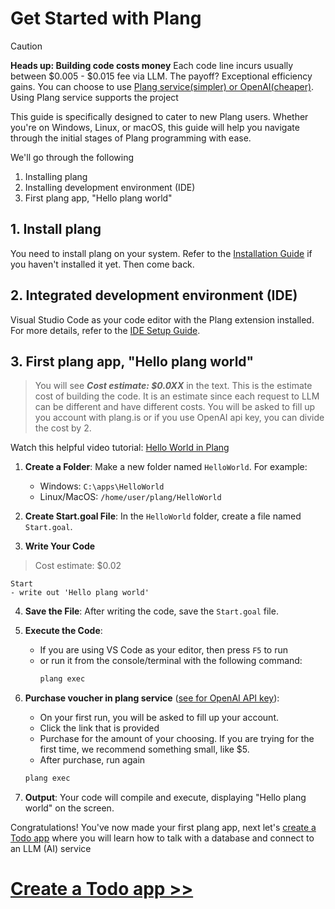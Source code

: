 # Get Started with Plang

> [!CAUTION]
> **Heads up: Building code costs money**
> Each code line incurs usually between $0.005 - $0.015 fee via LLM. The payoff? Exceptional efficiency gains. You can choose to use [Plang service(simpler) or OpenAI(cheaper)](./PlangOrOpenAI.md). Using Plang service supports the project

This guide is specifically designed to cater to new Plang users. Whether you're on Windows, Linux, or macOS, this guide will help you navigate through the initial stages of Plang programming with ease. 

We'll go through the following

1. Installing plang
2. Installing development environment (IDE)
3. First plang app, "Hello plang world"

## 1. Install plang
You need to install plang on your system. Refer to the [Installation Guide](Install.md) if you haven't installed it yet. Then come back.

## 2. Integrated development environment (IDE)
Visual Studio Code as your code editor with the Plang extension installed. For more details, refer to the [IDE Setup Guide](Ide.md).

## 3. First plang app, "Hello plang world"

> You will see ***Cost estimate: $0.0XX*** in the text. This is the estimate cost of building the code. It is an estimate since each request to LLM can be different and have different costs. You will be asked to fill up you account with plang.is or if you use OpenAI api key, you can divide the cost by 2.


Watch this helpful video tutorial: [Hello World in Plang](https://www.youtube.com/watch?v=iGW4btk34yQ)



1. **Create a Folder**: Make a new folder named `HelloWorld`. For example:
   - Windows: `C:\apps\HelloWorld`
   - Linux/MacOS: `/home/user/plang/HelloWorld`

2. **Create Start.goal File**: In the `HelloWorld` folder, create a file named `Start.goal`.

3. **Write Your Code** 

> Cost estimate: $0.02


```plang
Start
- write out 'Hello plang world'
```

4. **Save the File**: After writing the code, save the `Start.goal` file.

5. **Execute the Code**:
   - If you are using VS Code as your editor, then press `F5` to run
   - or run it from the console/terminal with the following command:
     ```bash
     plang exec
     ```
6. **Purchase voucher in plang service** ([see for OpenAI API key](./PlangOrOpenAI.md)):
    - On your first run, you will be asked to fill up your account. 
    - Click the link that is provided
    - Purchase for the amount of your choosing. If you are trying for the first time, we recommend something small, like $5.
    - After purchase, run again 
     ```bash
     plang exec
     ```
7. **Output**: Your code will compile and execute, displaying "Hello plang world" on the screen.


Congratulations! You've now made your first plang app, next let's [create a Todo app](Todo_webservice.md) where you will learn how to talk with a database and  connect to an LLM (AI) service


# [Create a Todo app >>](Todo_webservice.md)